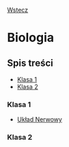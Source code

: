 [Wstecz](../README.md)

# Biologia

## Spis treści

-   [Klasa 1](#klasa-1)
-   [Klasa 2](#klasa-2)

### Klasa 1

-   [Układ Nerwowy](klasa1/uklad-nerwowy.md)

### Klasa 2
